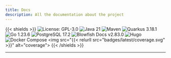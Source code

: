 ```yaml
---
title: Docs
description: All the documentation about the project
---
```


{{< shields >}}
<img src="https://img.shields.io/badge/License-GPL--3.0-3c3c3c?style=flat-rounded" alt="License: GPL-3.0">
<img src="https://img.shields.io/badge/Java-21-007396?style=flat-rounded" alt="Java 21">
<img src="https://img.shields.io/badge/Maven-Build-c71a36?style=flat-rounded" alt="Maven">
<img src="https://img.shields.io/badge/Quarkus-3.18.1-4695eb?style=flat-rounded" alt="Quarkus 3.18.1">
<img src="https://img.shields.io/badge/Go-1.23.6-00acd7?style=flat-rounded" alt="Go 1.23.6">
<img src="https://img.shields.io/badge/PostgreSQL-17.2-336791?style=flat-rounded" alt="PostgreSQL 17.2">
<img src="https://img.shields.io/badge/Blowfish-v2.85.1-009688?style=flat-rounded" alt="Blowfish Docs v2.83.0">
<img src="https://img.shields.io/badge/Docs-Hugo-ff4088?style=flat-rounded" alt="Hugo">
<img src="https://img.shields.io/badge/Build-Docker%20Compose-2496ed?style=flat-rounded" alt="Docker Compose">
<img src="{{< relurll src="badges/latest/coverage.svg" >}}" alt="coverage">
{{< /shields >}}

---
